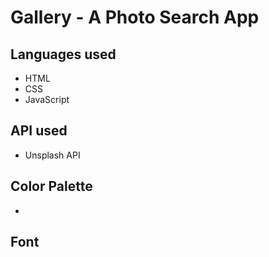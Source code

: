 # Gallery - A Photo Search App

## Languages used
- HTML
- CSS
- JavaScript

## API used
- Unsplash API

## Color Palette
-

## Font